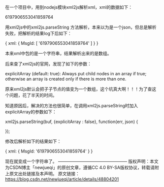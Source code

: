 在一个项目中，用到nodejs模块xml2js解析xml，xml的数据如下：


<xml>
<MsgId>6197906553041859764</MsgId>
</xml>


用xml2js中的xml2js.parseString 方法解析，本来以为是一个json，但总是解析失败，把解析的结果log下后如下：


{ xml: { MsgId: [ '6197906553041859764' ] } }

本来xml中<MsgId>包的是一个字符串，结果解析出来的是数组。



后来查了xml2js的官网，发现了如下的参数：


explicitArray (default: true): Always put child nodes in an array if true; otherwise an array is created only if there is more than one.


原来xml2js默认会把子子节点的值变为一个数组，这个坑真大啊！！！为了查这个问题，花了半天的时间。



知道原因后，解决的方法也很简单，在调用xml2js.parseString时加入explicitArray的参数如下：


xml2js.parseString(buf,  {explicitArray : false}, function(err, json) {
 
});

修改后解析如下的结果如下：

{ xml: { MsgId: '6197906553041859764' } }


现在就变成一个字符串了。
————————————————
版权声明：本文为CSDN博主「newjueqi」的原创文章，遵循CC 4.0 BY-SA版权协议，转载请附上原文出处链接及本声明。
原文链接：https://blog.csdn.net/newjueqi/article/details/48804201